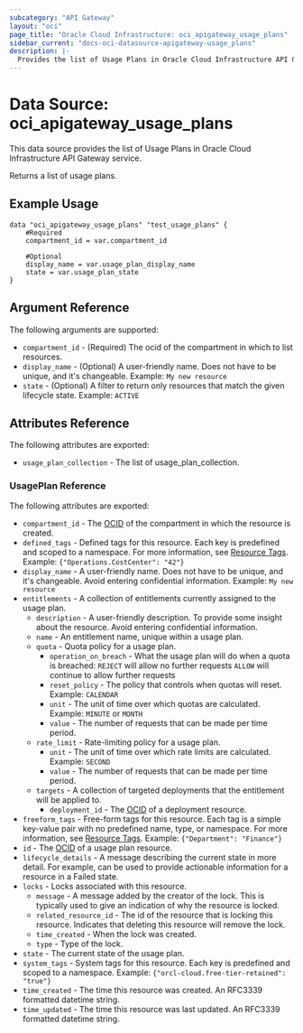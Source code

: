 ```yaml
---
subcategory: "API Gateway"
layout: "oci"
page_title: "Oracle Cloud Infrastructure: oci_apigateway_usage_plans"
sidebar_current: "docs-oci-datasource-apigateway-usage_plans"
description: |-
  Provides the list of Usage Plans in Oracle Cloud Infrastructure API Gateway service
---
```


# Data Source: oci_apigateway_usage_plans
This data source provides the list of Usage Plans in Oracle Cloud Infrastructure API Gateway service.

Returns a list of usage plans.

## Example Usage

```hcl
data "oci_apigateway_usage_plans" "test_usage_plans" {
	#Required
	compartment_id = var.compartment_id

	#Optional
	display_name = var.usage_plan_display_name
	state = var.usage_plan_state
}
```

## Argument Reference

The following arguments are supported:

* `compartment_id` - (Required) The ocid of the compartment in which to list resources.
* `display_name` - (Optional) A user-friendly name. Does not have to be unique, and it's changeable.  Example: `My new resource` 
* `state` - (Optional) A filter to return only resources that match the given lifecycle state. Example: `ACTIVE` 


## Attributes Reference

The following attributes are exported:

* `usage_plan_collection` - The list of usage_plan_collection.

### UsagePlan Reference

The following attributes are exported:

* `compartment_id` - The [OCID](https://docs.cloud.oracle.com/iaas/Content/General/Concepts/identifiers.htm) of the compartment in which the resource is created. 
* `defined_tags` - Defined tags for this resource. Each key is predefined and scoped to a namespace. For more information, see [Resource Tags](https://docs.cloud.oracle.com/iaas/Content/General/Concepts/resourcetags.htm).  Example: `{"Operations.CostCenter": "42"}` 
* `display_name` - A user-friendly name. Does not have to be unique, and it's changeable. Avoid entering confidential information.  Example: `My new resource` 
* `entitlements` - A collection of entitlements currently assigned to the usage plan. 
	* `description` - A user-friendly description. To provide some insight about the resource. Avoid entering confidential information. 
	* `name` - An entitlement name, unique within a usage plan. 
	* `quota` - Quota policy for a usage plan. 
		* `operation_on_breach` - What the usage plan will do when a quota is breached: `REJECT` will allow no further requests `ALLOW` will continue to allow further requests 
		* `reset_policy` - The policy that controls when quotas will reset. Example: `CALENDAR` 
		* `unit` - The unit of time over which quotas are calculated. Example: `MINUTE` or `MONTH` 
		* `value` - The number of requests that can be made per time period. 
	* `rate_limit` - Rate-limiting policy for a usage plan. 
		* `unit` - The unit of time over which rate limits are calculated. Example: `SECOND` 
		* `value` - The number of requests that can be made per time period. 
	* `targets` - A collection of targeted deployments that the entitlement will be applied to. 
		* `deployment_id` - The [OCID](https://docs.cloud.oracle.com/iaas/Content/General/Concepts/identifiers.htm) of a deployment resource. 
* `freeform_tags` - Free-form tags for this resource. Each tag is a simple key-value pair with no predefined name, type, or namespace. For more information, see [Resource Tags](https://docs.cloud.oracle.com/iaas/Content/General/Concepts/resourcetags.htm).  Example: `{"Department": "Finance"}` 
* `id` - The [OCID](https://docs.cloud.oracle.com/iaas/Content/General/Concepts/identifiers.htm) of a usage plan resource. 
* `lifecycle_details` - A message describing the current state in more detail. For example, can be used to provide actionable information for a resource in a Failed state. 
* `locks` - Locks associated with this resource.
	* `message` - A message added by the creator of the lock. This is typically used to give an indication of why the resource is locked. 
	* `related_resource_id` - The id of the resource that is locking this resource. Indicates that deleting this resource will remove the lock. 
	* `time_created` - When the lock was created.
	* `type` - Type of the lock.
* `state` - The current state of the usage plan.
* `system_tags` - System tags for this resource. Each key is predefined and scoped to a namespace. Example: `{"orcl-cloud.free-tier-retained": "true"}` 
* `time_created` - The time this resource was created. An RFC3339 formatted datetime string.
* `time_updated` - The time this resource was last updated. An RFC3339 formatted datetime string.

